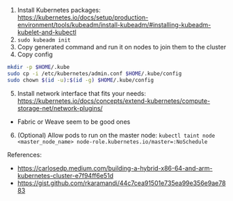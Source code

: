 1. Install Kubernetes packages: https://kubernetes.io/docs/setup/production-environment/tools/kubeadm/install-kubeadm/#installing-kubeadm-kubelet-and-kubectl
2. `sudo kubeadm init`
3. Copy generated command and run it on nodes to join them to the cluster
4. Copy config
``` bash
mkdir -p $HOME/.kube
sudo cp -i /etc/kubernetes/admin.conf $HOME/.kube/config
sudo chown $(id -u):$(id -g) $HOME/.kube/config
```
5. Install network interface that fits your needs: https://kubernetes.io/docs/concepts/extend-kubernetes/compute-storage-net/network-plugins/
  * Fabric or Weave seem to be good ones
6. (Optional) Allow pods to run on the master node: `kubectl taint node <master_node_name> node-role.kubernetes.io/master=:NoSchedule`

References:
* https://carlosedp.medium.com/building-a-hybrid-x86-64-and-arm-kubernetes-cluster-e7f94ff6e51d
* https://gist.github.com/rkaramandi/44c7cea91501e735ea99e356e9ae7883